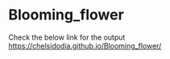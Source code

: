 # Blooming_flower

Check the below link for the output
https://chelsidodia.github.io/Blooming_flower/
